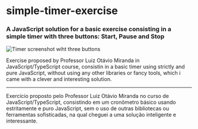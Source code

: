 # simple-timer-exercise
### A JavaScript solution for a basic exercise consisting in a simple timer with three buttons: Start, Pause and Stop

![Timer screenshot wiht three buttons](Aula66/img/timer.png)

Exercise proposed by Professor Luiz Otávio Miranda in JavaScript/TypeScript course, consistin in a basic timer using strictly and pure JavaScript, without using any other libraries or fancy tools, which i came with a clever and interesting solution.

---

Exercício proposto pelo Professor Luiz Otávio Miranda no curso de JavaScript/TypeScript, consistindo em um cronômetro básico usando estritamente e puro JavaScript, sem o uso de outras bibliotecas ou ferramentas sofisticadas, na qual cheguei a uma solução inteligente e interessante.



